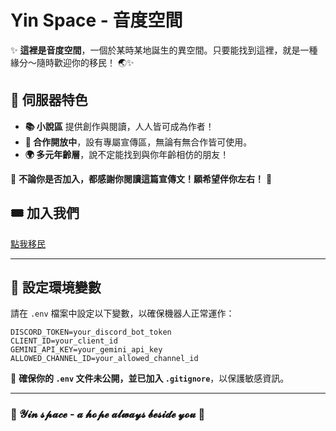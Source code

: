 # Yin Space - 音度空間

✨ **這裡是音度空間**，一個於某時某地誕生的異空間。只要能找到這裡，就是一種緣分～隨時歡迎你的移民！ 🌏✨

## 📖 伺服器特色
- **📚 小說區** 提供創作與閱讀，人人皆可成為作者！
- **🤝 合作開放中**，設有專屬宣傳區，無論有無合作皆可使用。
- **🌍 多元年齡層**，說不定能找到與你年齡相仿的朋友！

🌟 **不論你是否加入，都感謝你閱讀這篇宣傳文！願希望伴你左右！** 🌟

## 🎟️ 加入我們
[點我移民](https://discord.gg/yindu-space)

---

## 🔧 設定環境變數
請在 `.env` 檔案中設定以下變數，以確保機器人正常運作：

```
DISCORD_TOKEN=your_discord_bot_token
CLIENT_ID=your_client_id
GEMINI_API_KEY=your_gemini_api_key
ALLOWED_CHANNEL_ID=your_allowed_channel_id
```

📌 **確保你的 `.env` 文件未公開，並已加入 `.gitignore`**，以保護敏感資訊。

---

### 📌 𝓨𝓲𝓷 𝓼𝓹𝓪𝓬𝓮 - 𝓪 𝓱𝓸𝓹𝓮 𝓪𝓵𝔀𝓪𝔂𝓼 𝓫𝓮𝓼𝓲𝓭𝓮 𝔂𝓸𝓾 🌠